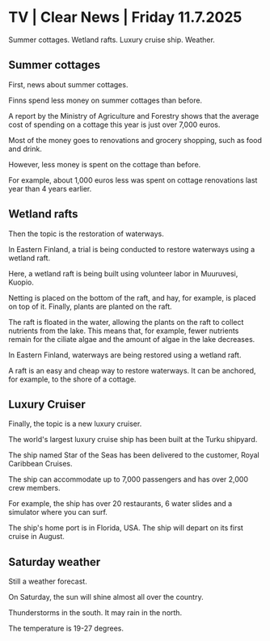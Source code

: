 # TV | Clear News | Friday 11.7.2025

Summer cottages. Wetland rafts. Luxury cruise ship. Weather.

## Summer cottages

First, news about summer cottages.

Finns spend less money on summer cottages than before.

A report by the Ministry of Agriculture and Forestry shows that the average cost of spending on a cottage this year is just over 7,000 euros.

Most of the money goes to renovations and grocery shopping, such as food and drink.

However, less money is spent on the cottage than before.

For example, about 1,000 euros less was spent on cottage renovations last year than 4 years earlier.

## Wetland rafts

Then the topic is the restoration of waterways.

In Eastern Finland, a trial is being conducted to restore waterways using a wetland raft.

Here, a wetland raft is being built using volunteer labor in Muuruvesi, Kuopio.

Netting is placed on the bottom of the raft, and hay, for example, is placed on top of it. Finally, plants are planted on the raft.

The raft is floated in the water, allowing the plants on the raft to collect nutrients from the lake. This means that, for example, fewer nutrients remain for the ciliate algae and the amount of algae in the lake decreases.

In Eastern Finland, waterways are being restored using a wetland raft.

A raft is an easy and cheap way to restore waterways. It can be anchored, for example, to the shore of a cottage.

## Luxury Cruiser

Finally, the topic is a new luxury cruiser.

The world's largest luxury cruise ship has been built at the Turku shipyard.

The ship named Star of the Seas has been delivered to the customer, Royal Caribbean Cruises.

The ship can accommodate up to 7,000 passengers and has over 2,000 crew members.

For example, the ship has over 20 restaurants, 6 water slides and a simulator where you can surf.

The ship's home port is in Florida, USA. The ship will depart on its first cruise in August.

## Saturday weather

Still a weather forecast.

On Saturday, the sun will shine almost all over the country.

Thunderstorms in the south. It may rain in the north.

The temperature is 19-27 degrees.
